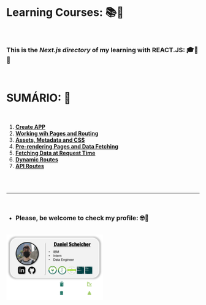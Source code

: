 # **Learning Courses:** :books::brain:

<br>

### This is the ***Next.js directory*** of my learning with **REACT.JS**: :mortar_board::closed_book::robot:

<br>

# **SUMÁRIO:** :round_pushpin:

<br>

1. **[Create APP](./tutorial/1-create-app.md)**
1. **[Working wih Pages and Routing](./tutorial/2-working-with-pages-routing.md)**
1. **[Assets, Metadata and CSS](./tutorial/3-assets-metadata-css/)**
1. **[Pre-rendering Pages and Data Fetching]()**
1. **[Fetching Data at Request Time](./tutorial/5-fetching-data-at-request-time.md)**
1. **[Dynamic Routes](./tutorial/6-dynamic-routing.md)**
1. **[API Routes](./tutorial/7-api-routes.md)**

<br>



<br>

***

<br>

- ### **Please, be welcome to check my profile:** :nerd_face::handshake:

<br>

<a href="https://github.com/DanScherr">
    <img src="./images/the-end-img.png" width="50%">
</a>